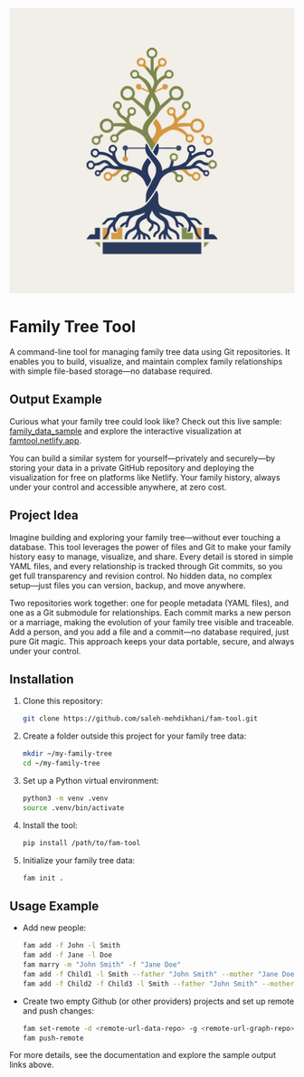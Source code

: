 ![Project Logo](doc/img/logo.svg)

# Family Tree Tool

A command-line tool for managing family tree data using Git repositories. It enables you to build, visualize, and maintain complex family relationships with simple file-based storage—no database required.

## Output Example

Curious what your family tree could look like? Check out this live sample: [family_data_sample](https://github.com/saleh-mehdikhani/family_data_sample) and explore the interactive visualization at [famtool.netlify.app](https://famtool.netlify.app/).

You can build a similar system for yourself—privately and securely—by storing your data in a private GitHub repository and deploying the visualization for free on platforms like Netlify. Your family history, always under your control and accessible anywhere, at zero cost.

## Project Idea

Imagine building and exploring your family tree—without ever touching a database. This tool leverages the power of files and Git to make your family history easy to manage, visualize, and share. Every detail is stored in simple YAML files, and every relationship is tracked through Git commits, so you get full transparency and revision control. No hidden data, no complex setup—just files you can version, backup, and move anywhere.

Two repositories work together: one for people metadata (YAML files), and one as a Git submodule for relationships. Each commit marks a new person or a marriage, making the evolution of your family tree visible and traceable. Add a person, and you add a file and a commit—no database required, just pure Git magic. This approach keeps your data portable, secure, and always under your control.

## Installation

1. Clone this repository:
   ```bash
   git clone https://github.com/saleh-mehdikhani/fam-tool.git
   ```
2. Create a folder outside this project for your family tree data:
   ```bash
   mkdir ~/my-family-tree
   cd ~/my-family-tree
   ```
3. Set up a Python virtual environment:
   ```bash
   python3 -m venv .venv
   source .venv/bin/activate
   ```
4. Install the tool:
   ```bash
   pip install /path/to/fam-tool
   ```
5. Initialize your family tree data:
   ```bash
   fam init .
   ```

## Usage Example

- Add new people:
  ```bash
  fam add -f John -l Smith
  fam add -f Jane -l Doe
  fam marry -m "John Smith" -f "Jane Doe"
  fam add -f Child1 -l Smith --father "John Smith" --mother "Jane Doe"
  fam add -f Child2 -f Child3 -l Smith --father "John Smith" --mother "Jane Doe"
  ```
- Create two empty Github (or other providers) projects and set up remote and push changes:
  ```bash
  fam set-remote -d <remote-url-data-repo> -g <remote-url-graph-repo>
  fam push-remote
  ```

For more details, see the documentation and explore the sample output links above.
